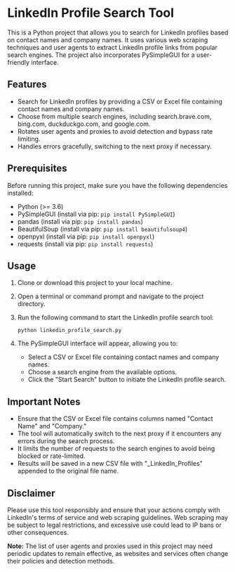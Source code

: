 # LinkedIn Profile Search Tool

This is a Python project that allows you to search for LinkedIn profiles based on contact names and company names. It uses various web scraping techniques and user agents to extract LinkedIn profile links from popular search engines. The project also incorporates PySimpleGUI for a user-friendly interface.

## Features

- Search for LinkedIn profiles by providing a CSV or Excel file containing contact names and company names.
- Choose from multiple search engines, including search.brave.com, bing.com, duckduckgo.com, and google.com.
- Rotates user agents and proxies to avoid detection and bypass rate limiting.
- Handles errors gracefully, switching to the next proxy if necessary.

## Prerequisites

Before running this project, make sure you have the following dependencies installed:

- Python (>= 3.6)
- PySimpleGUI (install via pip: `pip install PySimpleGUI`)
- pandas (install via pip: `pip install pandas`)
- BeautifulSoup (install via pip: `pip install beautifulsoup4`)
- openpyxl (install via pip: `pip install openpyxl`)
- requests (install via pip: `pip install requests`)

## Usage

1. Clone or download this project to your local machine.
2. Open a terminal or command prompt and navigate to the project directory.
3. Run the following command to start the LinkedIn profile search tool:

   ```
   python linkedin_profile_search.py
   ```

4. The PySimpleGUI interface will appear, allowing you to:

   - Select a CSV or Excel file containing contact names and company names.
   - Choose a search engine from the available options.
   - Click the "Start Search" button to initiate the LinkedIn profile search.

## Important Notes

- Ensure that the CSV or Excel file contains columns named "Contact Name" and "Company."
- The tool will automatically switch to the next proxy if it encounters any errors during the search process.
- It limits the number of requests to the search engines to avoid being blocked or rate-limited.
- Results will be saved in a new CSV file with "_LinkedIn_Profiles" appended to the original file name.

## Disclaimer

Please use this tool responsibly and ensure that your actions comply with LinkedIn's terms of service and web scraping guidelines. Web scraping may be subject to legal restrictions, and excessive use could lead to IP bans or other consequences.

**Note:** The list of user agents and proxies used in this project may need periodic updates to remain effective, as websites and services often change their policies and detection methods.